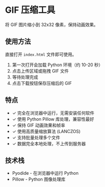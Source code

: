 # GIF 压缩工具

将 GIF 图片缩小到 32x32 像素，保持动画效果。

## 使用方法

直接打开 `index.html` 文件即可使用。

1. 第一次打开会加载 Python 环境（约 10-20 秒）
2. 点击上传区域或拖拽 GIF 文件
3. 等待处理完成
4. 点击下载按钮保存压缩后的 GIF

## 特点

- ✓ 完全在浏览器中运行，无需安装任何软件
- ✓ 使用 Python Pillow 库处理，兼容性最好
- ✓ 保持 GIF 动画效果和帧率
- ✓ 使用高质量缩放算法 (LANCZOS)
- ✓ 支持批量处理多个文件
- ✓ 数据完全本地处理，不上传到服务器

## 技术栈

- Pyodide - 在浏览器中运行 Python
- Pillow - Python 图像处理库
